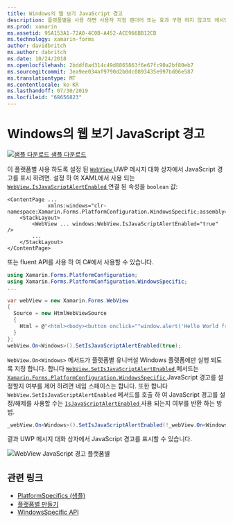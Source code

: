 ```yaml
---
title: Windows의 웹 보기 JavaScript 경고
description: 플랫폼별을 사용 하면 사용자 지정 렌더러 또는 효과 구현 하지 않고도 에서만 특정 플랫폼에서 사용할 수 있는 기능을 사용할 수 있습니다. 이 문서에서는 웹 보기에서 UWP 메시지 대화 상자에 JavaScript 경고를 표시할 수 있도록 하는 Windows 플랫폼 관련 기능을 사용 하는 방법을 설명 합니다.
ms.prod: xamarin
ms.assetid: 95A153A1-72A0-4C0B-A452-ACE966BB12CB
ms.technology: xamarin-forms
author: davidbritch
ms.author: dabritch
ms.date: 10/24/2018
ms.openlocfilehash: 2bddf8ad314c49d8865863f6e67fc90a2bf80eb7
ms.sourcegitcommit: 3ea9ee034af9790d2b0dc0893435e997bd06e587
ms.translationtype: MT
ms.contentlocale: ko-KR
ms.lasthandoff: 07/30/2019
ms.locfileid: "68656823"
---
```

# <a name="webview-javascript-alerts-on-windows"></a>Windows의 웹 보기 JavaScript 경고

[![샘플 다운로드](~/media/shared/download.png) 샘플 다운로드](https://docs.microsoft.com/samples/xamarin/xamarin-forms-samples/userinterface-platformspecifics)

이 플랫폼별 사용 하도록 설정 된 [ `WebView` ](xref:Xamarin.Forms.WebView) UWP 메시지 대화 상자에서 JavaScript 경고를 표시 하려면. 설정 하 여 XAML에서 사용 되는 [ `WebView.IsJavaScriptAlertEnabled` ](xref:Xamarin.Forms.PlatformConfiguration.WindowsSpecific.WebView.IsJavaScriptAlertEnabledProperty) 연결 된 속성을 `boolean` 값:

```xaml
<ContentPage ...
             xmlns:windows="clr-namespace:Xamarin.Forms.PlatformConfiguration.WindowsSpecific;assembly=Xamarin.Forms.Core">
    <StackLayout>
        <WebView ... windows:WebView.IsJavaScriptAlertEnabled="true" />
        ...
    </StackLayout>
</ContentPage>
```

또는 fluent API를 사용 하 여 C#에서 사용할 수 있습니다.

```csharp
using Xamarin.Forms.PlatformConfiguration;
using Xamarin.Forms.PlatformConfiguration.WindowsSpecific;
...

var webView = new Xamarin.Forms.WebView
{
  Source = new HtmlWebViewSource
  {
    Html = @"<html><body><button onclick=""window.alert('Hello World from JavaScript');"">Click Me</button></body></html>"
  }
};
webView.On<Windows>().SetIsJavaScriptAlertEnabled(true);
```

`WebView.On<Windows>` 메서드가 플랫폼별 유니버설 Windows 플랫폼에만 실행 되도록 지정 합니다. 합니다 [ `WebView.SetIsJavaScriptAlertEnabled` ](xref:Xamarin.Forms.PlatformConfiguration.WindowsSpecific.WebView.SetIsJavaScriptAlertEnabled(Xamarin.Forms.IPlatformElementConfiguration{Xamarin.Forms.PlatformConfiguration.Windows,Xamarin.Forms.WebView},System.Boolean)) 메서드는 [ `Xamarin.Forms.PlatformConfiguration.WindowsSpecific` ](xref:Xamarin.Forms.PlatformConfiguration.WindowsSpecific) JavaScript 경고를 설정할지 여부를 제어 하려면 네임 스페이스는 합니다. 또한 합니다 `WebView.SetIsJavaScriptAlertEnabled` 메서드를 호출 하 여 JavaScript 경고를 설정/해제를 사용할 수는 [ `IsJavaScriptAlertEnabled` ](xref:Xamarin.Forms.PlatformConfiguration.WindowsSpecific.WebView.IsJavaScriptAlertEnabled*) 사용 되는지 여부를 반환 하는 방법.

```csharp
_webView.On<Windows>().SetIsJavaScriptAlertEnabled(!_webView.On<Windows>().IsJavaScriptAlertEnabled());
```

결과 UWP 메시지 대화 상자에서 JavaScript 경고를 표시할 수 있습니다.

![WebView JavaScript 경고 플랫폼별](webview-javascript-alert-images/webview-javascript-alert.png "WebView JavaScript 경고 플랫폼 전용")

## <a name="related-links"></a>관련 링크

- [PlatformSpecifics (샘플)](https://docs.microsoft.com/samples/xamarin/xamarin-forms-samples/userinterface-platformspecifics)
- [플랫폼별 만들기](~/xamarin-forms/platform/platform-specifics/index.md#creating-platform-specifics)
- [WindowsSpecific API](xref:Xamarin.Forms.PlatformConfiguration.WindowsSpecific)
